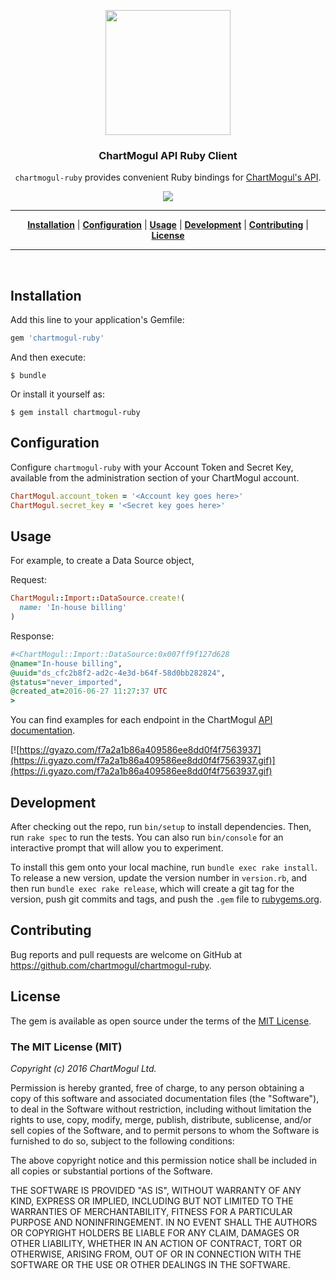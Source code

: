 <p align="center">
<a href="https://chartmogul.com"><img width="200" src="https://chartmogul.com/assets/img/logo.png"></a>
</p>

<h3 align="center">ChartMogul API Ruby Client</h3>

<p align="center"><code>chartmogul-ruby</code> provides convenient Ruby bindings for <a href="https://dev.chartmogul.com">ChartMogul's API</a>.</p>

<p align="center"><img src="https://travis-ci.com/chartmogul/chartmogul-ruby.svg?token=3psqw6c8KMDqfdGQ2x6d&branch=master"></p>

<hr>

<p align="center">
<b><a href="#installation">Installation</a></b>
|
<b><a href="#configuration">Configuration</a></b>
|
<b><a href="#usage">Usage</a></b>
|
<b><a href="#development">Development</a></b>
|
<b><a href="#contributing">Contributing</a></b>
|
<b><a href="#license">License</a></b>
</p>

<hr>
<br>


## Installation

Add this line to your application's Gemfile:

```ruby
gem 'chartmogul-ruby'
```

And then execute:

    $ bundle

Or install it yourself as:

    $ gem install chartmogul-ruby

## Configuration

Configure `chartmogul-ruby` with your Account Token and Secret Key, available from the administration section of your ChartMogul account.

```ruby
ChartMogul.account_token = '<Account key goes here>'
ChartMogul.secret_key = '<Secret key goes here>'
```

## Usage

For example, to create a Data Source object,

Request:
```ruby
ChartMogul::Import::DataSource.create!(
  name: 'In-house billing'
)
```

Response:
```ruby
#<ChartMogul::Import::DataSource:0x007ff9f127d628 
@name="In-house billing", 
@uuid="ds_cfc2b8f2-ad2c-4e3d-b64f-58d0bb282824", 
@status="never_imported", 
@created_at=2016-06-27 11:27:37 UTC
>
```

You can find examples for each endpoint in the ChartMogul [API documentation](https://dev.chartmogul.com/).

[![https://gyazo.com/f7a2a1b86a409586ee8dd0f4f7563937](https://i.gyazo.com/f7a2a1b86a409586ee8dd0f4f7563937.gif)](https://i.gyazo.com/f7a2a1b86a409586ee8dd0f4f7563937.gif)

## Development

After checking out the repo, run `bin/setup` to install dependencies. Then, run `rake spec` to run the tests. You can also run `bin/console` for an interactive prompt that will allow you to experiment.

To install this gem onto your local machine, run `bundle exec rake install`. To release a new version, update the version number in `version.rb`, and then run `bundle exec rake release`, which will create a git tag for the version, push git commits and tags, and push the `.gem` file to [rubygems.org](https://rubygems.org).

## Contributing

Bug reports and pull requests are welcome on GitHub at https://github.com/chartmogul/chartmogul-ruby.

## License

The gem is available as open source under the terms of the [MIT License](http://opensource.org/licenses/MIT).

### The MIT License (MIT)

*Copyright (c) 2016 ChartMogul Ltd.*

Permission is hereby granted, free of charge, to any person obtaining a copy of this software and associated documentation files (the "Software"), to deal in the Software without restriction, including without limitation the rights to use, copy, modify, merge, publish, distribute, sublicense, and/or sell copies of the Software, and to permit persons to whom the Software is furnished to do so, subject to the following conditions:

The above copyright notice and this permission notice shall be included in all copies or substantial portions of the Software.

THE SOFTWARE IS PROVIDED "AS IS", WITHOUT WARRANTY OF ANY KIND, EXPRESS OR IMPLIED, INCLUDING BUT NOT LIMITED TO THE WARRANTIES OF MERCHANTABILITY, FITNESS FOR A PARTICULAR PURPOSE AND NONINFRINGEMENT. IN NO EVENT SHALL THE AUTHORS OR COPYRIGHT HOLDERS BE LIABLE FOR ANY CLAIM, DAMAGES OR OTHER LIABILITY, WHETHER IN AN ACTION OF CONTRACT, TORT OR OTHERWISE, ARISING FROM, OUT OF OR IN CONNECTION WITH THE SOFTWARE OR THE USE OR OTHER DEALINGS IN THE SOFTWARE.
